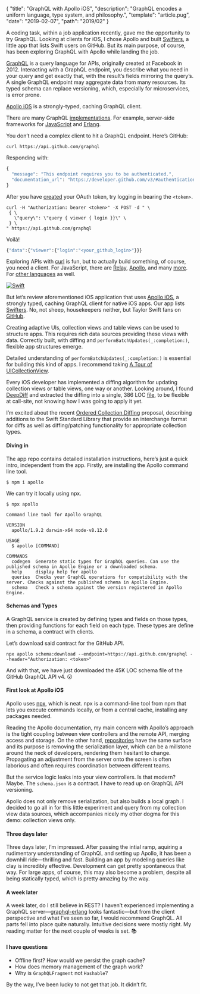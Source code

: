 {
  "title": "GraphQL with Apollo iOS",
  "description": "GraphQL encodes a uniform language, type system, and philosophy.",
  "template": "article.pug",
  "date": "2019-02-07",
  "path": "2019/02"
}

A coding task, within a job application recently, gave me the opportunity to try GraphQL. Looking at clients for iOS, I chose Apollo and built [Swifters](https://github.com/michaelnisi/swifters), a little app that lists Swift users on GitHub. But its main purpose, of course, has been exploring GraphQL with Apollo while landing the job.

[GraphQL](https://graphql.org) is a query language for APIs, originally created at Facebook in 2012. Interacting with a GraphQL endpoint, you describe what you need in your query and get exactly that, with the result’s fields mirroring the query’s. A single GraphQL endpoint may aggregate data from many resources. Its typed schema can replace versioning, which, especially for microservices, is error prone.

[Apollo iOS](https://www.apollographql.com/docs/ios/) is a strongly-typed, caching GraphQL client.


There are many GraphQL [implementations](https://graphql.org/code/). For example, server-side frameworks for [JavaScript](https://graphql.org/graphql-js/) and [Erlang](https://github.com/shopgun/graphql-erlang).

You don’t need a complex client to hit a GraphQL endpoint. Here’s GitHub:

```
curl https://api.github.com/graphql
```

Responding with:

```js
{
  "message": "This endpoint requires you to be authenticated.",
  "documentation_url": "https://developer.github.com/v3/#authentication"
}
```

After you have [created](https://developer.github.com/v4/guides/forming-calls/#authenticating-with-graphql) your OAuth token, try logging in bearing the `<token>`.

```
curl -H "Authorization: bearer <token>" -X POST -d " \
 { \
   \"query\": \"query { viewer { login }}\" \
 } \
" https://api.github.com/graphql
```

Voilà!

```js
{"data":{"viewer":{"login":"<your_github_login>"}}}
```

Exploring APIs with [curl](https://curl.haxx.se) is fun, but to actually build something, of course, you need a client. For JavaScript, there are [Relay](https://facebook.github.io/relay/), [Apollo](https://www.apollographql.com/docs/react/), and many [more](https://graphql.org/code/#javascript-1). For [other languages](https://graphql.org/code/#graphql-clients) as well.

[![Swift](/img/taylor.gif "Swift")](https://swift.org)

But let’s review aforementioned iOS application that uses [Apollo iOS](https://www.apollographql.com/docs/ios/), a strongly typed, caching GraphQL client for native iOS apps. Our app lists [Swifters](https://github.com/michaelnisi/swifters). No, not sheep, housekeepers neither, but Taylor Swift fans on [GitHub](https://github.com/search?q=swift&type=Users).

Creating adaptive UIs, collection views and table views can be used to structure apps. This requires rich data sources providing these views with data. Correctly built, with diffing and `performBatchUpdates(_:completion:)`, flexible app structures emerge.

Detailed understanding of `performBatchUpdates(_:completion:)` is essential for building this kind of apps. I recommend taking [A Tour of UICollectionView](https://developer.apple.com/videos/play/wwdc2018/225/).

Every iOS developer has implemented a diffing algorithm for updating collection views or table views, one way or another. Looking around, I found [DeepDiff](https://github.com/onmyway133/DeepDiff) and extracted the diffing into a single, 386 LOC [file](https://github.com/michaelnisi/swifters/blob/master/Swifters/ds/diff.swift), to be flexible at call-site, not knowing how I was going to apply it yet.

I’m excited about the recent [Ordered Collection Diffing](https://github.com/apple/swift-evolution/blob/master/proposals/0240-ordered-collection-diffing.md) proposal, describing additions to the Swift Standard Library that provide an interchange format for diffs as well as diffing/patching functionality for appropriate collection types.

#### Diving in

The app repo contains detailed installation instructions, here’s just a quick intro, independent from the app. Firstly, are installing the Apollo command line tool.

```
$ npm i apollo
```

We can try it locally using npx.

```
$ npx apollo
```

```
Command line tool for Apollo GraphQL

VERSION
  apollo/1.9.2 darwin-x64 node-v8.12.0

USAGE
  $ apollo [COMMAND]

COMMANDS
  codegen  Generate static types for GraphQL queries. Can use the published schema in Apollo Engine or a downloaded schema.
  help     display help for apollo
  queries  Checks your GraphQL operations for compatibility with the server. Checks against the published schema in Apollo Engine.
  schema   Check a schema against the version registered in Apollo Engine.
```

#### Schemas and Types

A GraphQL service is created by defining types and fields on those types, then providing functions for each field on each type. These types are define in a schema, a contract with clients.

Let’s download said contract for the GitHub API.

```
npx apollo schema:download --endpoint=https://api.github.com/graphql --header="Authorization: <token>"
```

And with that, we have just downloaded the 45K LOC schema file of the GitHub GraphQL API v4. 😮

#### First look at Apollo iOS

Apollo uses [npx](https://blog.npmjs.org/post/162869356040/introducing-npx-an-npm-package-runner), which is neat. npx is a command-line tool from npm that lets you execute commands locally, or from a central cache, installing any packages needed.

Reading the Apollo documentation, my main concern with Apollo’s approach is the tight coupling between view controllers and the remote API, merging access and storage. On the other hand, [repositories](https://www.martinfowler.com/eaaCatalog/repository.html) have the same surface and its purpose is removing the serialization layer, which can be a millstone around the neck of developers, rendering them hesitant to change. Propagating an adjustment from the server onto the screen is often laborious and often requires coordination between different teams.

But the service logic leaks into your view controllers. Is that modern? Maybe. The `schema.json` is a contract. I have to read up on GraphQL API versioning.

Apollo does not only remove serialization, but also builds a local graph. I decided to go all in for this little experiment and query from my collection view data sources, which accompanies nicely my other dogma for this demo: collection views only.

#### Three days later

Three days later, I’m impressed. After passing the intial ramp, aquiring a rudimentary understanding of GraphQL and setting up Apollo, it has been a downhill ride—thrilling and fast. Building an app by modeling queries like clay is incredibly effective. Development can get pretty spontaneous that way. For large apps, of course, this may also become a problem, despite all being statically typed, which is pretty amazing by the way.

#### A week later

A week later, do I still believe in REST? I haven’t experienced implementing a GraphQL server—[graphql-erlang](https://github.com/shopgun/graphql-erlang) looks fantastic—but from the client perspective and what I’ve seen so far, I would recommend GraphQL. All parts fell into place quite naturally. Intuitive decisions were mostly right. My reading matter for the next couple of weeks is set. 📚

#### I have questions

- Offline first? How would we persist the graph cache?
- How does memory management of the graph work?
- Why is `GraphQLFragment` not `Hashable`?

By the way, I’ve been lucky to not get that job. It didn’t fit.

